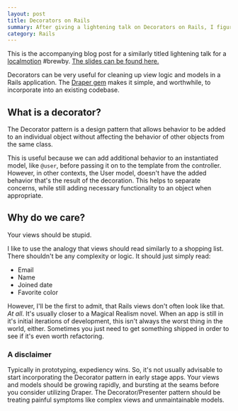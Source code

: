 ```yaml
---
layout: post
title: Decorators on Rails
summary: After giving a lightening talk on Decorators on Rails, I figured the slides needed an accompanying blog post.
category: Rails
---
```


This is the accompanying blog post for a similarly titled lightening talk for a [localmotion](http://localmotion.io) #brewby.  [The slides can be found here.](http://johnotander.com/decorators_on_rails)

Decorators can be very useful for cleaning up view logic and models in a Rails application. The [Draper gem](https://github.com/drapgergem/draper) makes it simple, and worthwhile, to incorporate into an existing codebase.

## What is a decorator?

The Decorator pattern is a design pattern that allows behavior to be added to an individual object without affecting the behavior of other objects from the same class. 

This is useful because we can add additional behavior to an instantiated model, like `@user`, before passing it on to the template from the controller. However, in other contexts, the User model, doesn't have the added behavior that's the result of the decoration. This helps to separate concerns, while still adding necessary functionality to an object when appropriate.

## Why do we care?

<div class="message">
  Your views should be stupid.
</div>

I like to use the analogy that views should read similarly to a shopping list. There shouldn't be any complexity or logic. It should just simply read:

  - Email
  - Name
  - Joined date
  - Favorite color

However, I'll be the first to admit, that Rails views don't often look like that. _At all_.  It's usually closer to a Magical Realism novel. When an app is still in it's initial iterations of development, this isn't always the worst thing in the world, either. Sometimes you just need to get something shipped in order to see if it's even worth refactoring.

### A disclaimer

Typically in prototyping, expediency wins. So, it's not usually advisable to start incorporating the Decorator pattern in early stage apps. Your views and models should be growing rapidly, and bursting at the seams before you consider utilizing Draper. The Decorator/Presenter pattern should be treating painful symptoms like complex views and unmaintainable models.




